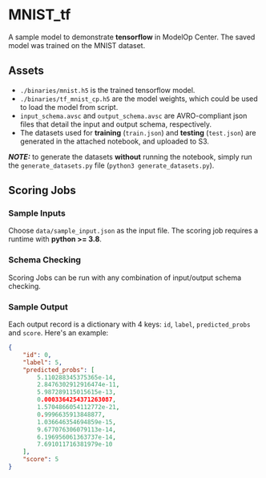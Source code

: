 # MNIST_tf
A sample model to demonstrate **tensorflow** in ModelOp Center. The saved model was trained on the MNIST dataset.


## Assets
- `./binaries/mnist.h5` is the trained tensorflow model.
- `./binaries/tf_mnist_cp.h5` are the model weights, which could be used to load the model from script.
- `input_schema.avsc` and `output_schema.avsc` are AVRO-compliant json files that detail the input and output schema, respectively.
- The datasets used for **training** (`train.json`) and **testing** (`test.json`) are generated in the attached notebook, and uploaded to S3.

**_NOTE:_**  to generate the datasets **without** running the notebook, simply run the `generate_datasets.py` file (`python3 generate_datasets.py`).

## Scoring Jobs

### Sample Inputs

Choose `data/sample_input.json` as the input file. The scoring job requires a runtime with **python >= 3.8**.

### Schema Checking

Scoring Jobs can be run with any combination of input/output schema checking.

### Sample Output

Each output record is a dictionary with 4 keys: `id`, `label`, `predicted_probs` and `score`. Here's an example:
```json
{
    "id": 0,
    "label": 5,
    "predicted_probs": [
        5.110288345375365e-14,
        2.8476302912916474e-11,
        5.987289115015615e-13,
        0.0003364254371263087,
        1.5704866054112772e-21,
        0.9996635913848877,
        1.036646354694859e-15,
        9.677076306079113e-14,
        6.196956061363737e-14,
        7.691011716381979e-10
    ],
    "score": 5
}
```